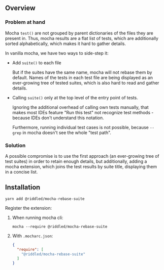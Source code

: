 ## Overview

### Problem at hand

Mocha `test()` are not grouped by parent dictionaries of the files they
are present in. Thus, mocha results are a flat list of tests, which
are additionally sorted alphabetically, which makes it hard to gather details.

In vanilla mocha, we have two ways to side-step it:

- Add `suite()` to each file

  But if the suites have the same name, mocha will not rebase them by default.
  Names of the tests in each test file are being displayed as an ever-growing
  tree of tested suites, which is also hard to read and gather details.

- Calling `suite()` only at the top level of the entry point of tests.

  Ignoring the additional overhead of calling own tests manually, that makes
  most IDEs feature "Run this test" not recognize test methods - because
  IDEs don't understand this notation.

  Furthermore, running individual test cases is not possible, because `--grep`
  in mocha doesn't see the whole "test path".

### Solution

A possible compromise is to use the first approach (an ever-growing
tree of test suites) in order to retain enough details, but additionally,
adding a mocha extension, which joins the test results by suite title,
displaying them in a concise list.

## Installation

```
yarn add @riddled/mocha-rebase-suite
```

Register the extension:

1. When running mocha cli:
   ```
   mocha --require @riddled/mocha-rebase-suite
   ```
2. With `.mocharc.json`:

   ```json
   {
     "require": [
       "@riddled/mocha-rebase-suite"
     ]
   }
   ```
